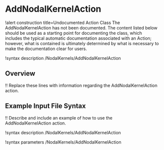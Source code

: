 # AddNodalKernelAction

!alert construction title=Undocumented Action Class
The AddNodalKernelAction has not been documented. The content listed below should be used as a starting point for
documenting the class, which includes the typical automatic documentation associated with an Action;
however, what is contained is ultimately determined by what is necessary to make the documentation
clear for users.

!syntax description /NodalKernels/AddNodalKernelAction

## Overview

!! Replace these lines with information regarding the AddNodalKernelAction action.

## Example Input File Syntax

!! Describe and include an example of how to use the AddNodalKernelAction action.

!syntax description /NodalKernels/AddNodalKernelAction

!syntax parameters /NodalKernels/AddNodalKernelAction
